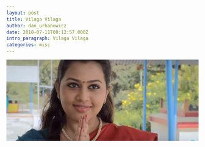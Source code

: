 ```yaml
---
layout: post
title: Vilaga Vilaga
author: dan_urbanowicz
date: 2018-07-11T00:12:57.000Z
intro_paragraph: Vilaga Vilaga
categories: misc
---
```

![Vilaga](/assets/img/uploads/_ss.webp "Vilaga Vilaga")
